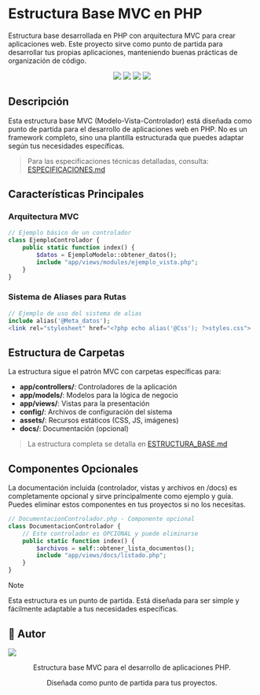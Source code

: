 # Estructura Base MVC en PHP

Estructura base desarrollada en PHP con arquitectura MVC para crear aplicaciones web. Este proyecto sirve como punto de partida para desarrollar tus propias aplicaciones, manteniendo buenas prácticas de organización de código.

<div align="center">
  <img src="https://img.shields.io/badge/-PHP-000000?style=for-the-badge&logo=php&labelColor=282c34"/>
  <img src="https://img.shields.io/badge/-PostgreSQL-000000?style=for-the-badge&logo=postgresql&labelColor=282c34"/>
  <img src="https://img.shields.io/badge/-XAMPP-000000?style=for-the-badge&logo=xampp&labelColor=282c34"/>
  <img src="https://img.shields.io/badge/-Composer-000000?style=for-the-badge&logo=composer&labelColor=282c34"/>
</div>

## Descripción

Esta estructura base MVC (Modelo-Vista-Controlador) está diseñada como punto de partida para el desarrollo de aplicaciones web en PHP. No es un framework completo, sino una plantilla estructurada que puedes adaptar según tus necesidades específicas.

> Para las especificaciones técnicas detalladas, consulta: [ESPECIFICACIONES.md](docs/ESPECIFICACIONES.md)

## Características Principales

### Arquitectura MVC

```php
// Ejemplo básico de un controlador
class EjemploControlador {
    public static function index() {
        $datos = EjemploModelo::obtener_datos();
        include "app/views/modules/ejemplo_vista.php";
    }
}
```

### Sistema de Aliases para Rutas

```php
// Ejemplo de uso del sistema de alias
include alias('@Meta_datos');
<link rel="stylesheet" href="<?php echo alias('@Css'); ?>styles.css">
```

## Estructura de Carpetas

La estructura sigue el patrón MVC con carpetas específicas para:

- **app/controllers/**: Controladores de la aplicación
- **app/models/**: Modelos para la lógica de negocio
- **app/views/**: Vistas para la presentación
- **config/**: Archivos de configuración del sistema
- **assets/**: Recursos estáticos (CSS, JS, imágenes)
- **docs/**: Documentación (opcional)

> La estructura completa se detalla en [ESTRUCTURA_BASE.md](docs/ESTRUCTURA_BASE.md)

## Componentes Opcionales

La documentación incluida (controlador, vistas y archivos en /docs) es completamente opcional y sirve principalmente como ejemplo y guía. Puedes eliminar estos componentes en tus proyectos si no los necesitas.

```php
// DocumentacionControlador.php - Componente opcional
class DocumentacionControlador {
    // Este controlador es OPCIONAL y puede eliminarse
    public static function index() {
        $archivos = self::obtener_lista_documentos();
        include "app/views/docs/listado.php";
    }
}
```

> [!NOTE]
>
> Esta estructura es un punto de partida. Está diseñada para ser simple y fácilmente adaptable a tus necesidades específicas.

## 🥷 Autor

<a href="https://github.com/hk4u-dxv">
  <img src="https://img.shields.io/badge/-hk4u--dxv-000000?style=for-the-badge&logo=github&labelColor=282c34"/>
</a>

<div align="center">
  <p>Estructura base MVC para el desarrollo de aplicaciones PHP.</p>
  <p>Diseñada como punto de partida para tus proyectos.</p>
</div>
